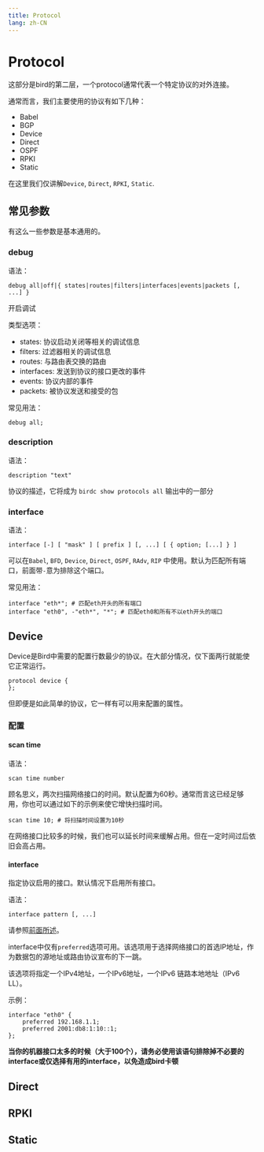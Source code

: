 ```yaml
---
title: Protocol
lang: zh-CN
---
```


# Protocol

这部分是bird的第二层，一个protocol通常代表一个特定协议的对外连接。

通常而言，我们主要使用的协议有如下几种：

- Babel
- BGP
- Device
- Direct
- OSPF
- RPKI
- Static

在这里我们仅讲解`Device`, `Direct`, `RPKI`, `Static`.

## 常见参数

有这么一些参数是基本通用的。

### debug

语法：

```
debug all|off|{ states|routes|filters|interfaces|events|packets [, ...] }
```

开启调试

类型选项：

- states: 协议启动关闭等相关的调试信息
- filters: 过滤器相关的调试信息
- routes: 与路由表交换的路由
- interfaces: 发送到协议的接口更改的事件
- events: 协议内部的事件
- packets: 被协议发送和接受的包

常见用法：

```
debug all;
```

### description

语法：

```
description "text"
```

协议的描述，它将成为 `birdc show protocols all` 输出中的一部分

### interface

语法：

```
interface [-] [ "mask" ] [ prefix ] [, ...] [ { option; [...] } ]
```

可以在`Babel`, `BFD`, `Device`, `Direct`, `OSPF`, `RAdv`, `RIP` 中使用。默认为匹配所有端口，前面带`-`意为排除这个端口。

常见用法：

```
interface "eth*"; # 匹配eth开头的所有端口
interface "eth0", -"eth*", "*"; # 匹配eth0和所有不以eth开头的端口
```

## Device

Device是Bird中需要的配置行数最少的协议。在大部分情况，仅下面两行就能使它正常运行。

```
protocol device {
};
```

但即便是如此简单的协议，它一样有可以用来配置的属性。

### 配置

#### scan time

语法：

```
scan time number
```

顾名思义，两次扫描网络接口的时间。默认配置为60秒。通常而言这已经足够用，你也可以通过如下的示例来使它增快扫描时间。

```
scan time 10; # 将扫描时间设置为10秒
```

在网络接口比较多的时候，我们也可以延长时间来缓解占用。但在一定时间过后依旧会高占用。

#### interface

指定协议启用的接口。默认情况下启用所有接口。

语法：

```
interface pattern [, ...]
```

请参照[前面所述](./Protocol.md#interface)。

interface中仅有`preferred`选项可用。该选项用于选择网络接口的首选IP地址，作为数据包的源地址或路由协议宣布的下一跳。

该选项将指定一个IPv4地址，一个IPv6地址，一个IPv6 链路本地地址（IPv6 LL）。

示例：

```
interface "eth0" {
    preferred 192.168.1.1;
    preferred 2001:db8:1:10::1;
};
```

**当你的机器接口太多的时候（大于100个），请务必使用该语句排除掉不必要的interface或仅选择有用的interface，以免造成bird卡顿**

## Direct

## RPKI

## Static

